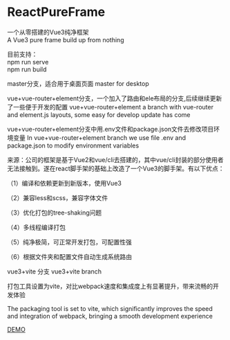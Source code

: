# ReactPureFrame

一个从零搭建的Vue3纯净框架 <br/>
A Vue3 pure frame build up from nothing

目前支持：<br/>
npm run serve<br/>
npm run build

master分支，适合用于桌面页面
master for desktop

vue+vue-router+element分支，一个加入了路由和ele布局的分支,后续继续更新了一些便于开发的配置
vue+vue-router+element a branch with vue-router and element.js layouts, some easy for develop update has come

vue+vue-router+element分支中用.env文件和package.json文件去修改项目环境变量
In vue+vue-router+element branch we use file .env and package.json to modify environment variables

来源：公司的框架是基于Vue2和vue/cli去搭建的，其中vue/cli封装的部分使用者无法接触到。遂在react脚手架的基础上改造了一个Vue3的脚手架。有以下优点：

（1）编译和依赖更新到新版本，使用Vue3

（2）兼容less和scss，兼容字体文件

（3）优化打包的tree-shaking问题

（4）多线程编译打包

（5）纯净极简，可正常开发打包，可配置性强

（6）根据文件夹和配置文件自动生成系统路由

vue3+vite 分支
vue3+vite branch

打包工具设置为vite，对比webpack速度和集成度上有显著提升，带来流畅的开发体验

The packaging tool is set to vite, which significantly improves the speed and integration of webpack, bringing a smooth development experience

[DEMO](dist/index.html)